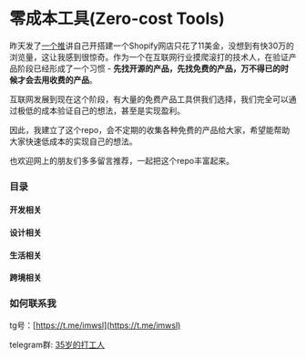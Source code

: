 # 零成本工具(Zero-cost Tools)
昨天发了[一个推](https://x.com/imwsl90/status/1759530326081392975?s=20)讲自己开搭建一个Shopify网店只花了11美金，没想到有快30万的浏览量，这让我感到很惊奇。作为一个在互联网行业摸爬滚打的技术人，在验证产品阶段已经形成了一个习惯 - **先找开源的产品，先找免费的产品，万不得已的时候才会去用收费的产品**。

互联网发展到现在这个阶段，有大量的免费产品工具供我们选择，我们完全可以通过极低的成本验证自己的想法，甚至是实现盈利。

因此，我建立了这个repo，会不定期的收集各种免费的产品给大家，希望能帮助大家快速低成本的实现自己的想法。

也欢迎网上的朋友们多多留言推荐，一起把这个repo丰富起来。

### 目录

#### 开发相关

#### 设计相关

#### 生活相关

#### 跨境相关

### 如何联系我

tg号：[https://t.me/imwsl](https://t.me/imwsl)

telegram群: [35岁的打工人](https://t.me/ncfom35)
